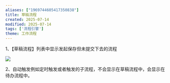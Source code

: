 ```yaml
---
aliases: ["1969744605417350838"]
title: 草稿流程
created: 2025-07-14
modified: 2025-07-14
tags: ['流程引擎']
theme: 工作流程
---
```


1、【草稿流程】列表中显示发起保存但未提交下去的流程

![](2a660592c5eef5443c938b9a1ef86392.jpg)

2、自动触发例如定时触发或者触发的子流程，不会显示在草稿流程中，会显示在待办流程中。